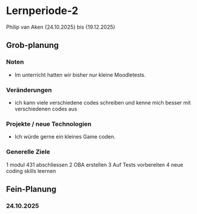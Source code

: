 # Lernperiode-2
Philip van Aken
{24.10.2025} bis {19.12.2025}
## Grob-planung
### Noten
- Im unterricht hatten wir bisher nur kleine Moodletests.
### Veränderungen
- ich kann viele verschiedene codes schreiben und kenne mich besser mit verschiedenen codes aus
### Projekte / neue Technologien
- Ich würde gerne ein kleines Game coden.
### Generelle Ziele
1 modul 431 abschliessen
2 OBA erstellen
3 Auf Tests vorbereiten
4 neue coding skills leernen
## Fein-Planung
### 24.10.2025
